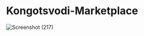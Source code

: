 # Kongotsvodi-Marketplace
![Screenshot (217)](https://user-images.githubusercontent.com/98219369/203922254-8ac150eb-c78e-4a77-997a-77988a08158b.png)
